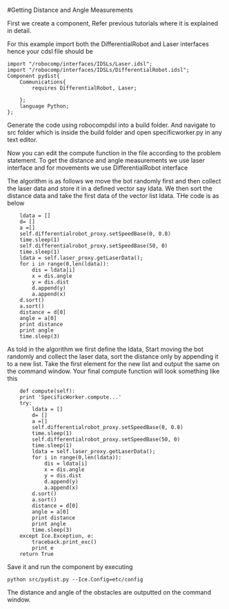 #Getting Distance and Angle Measurements

First we create a component, Refer previous tutorials where it is explained in detail.

For this example import both the DifferentialRobot and Laser interfaces hence your cdsl file should be

	import "/robocomp/interfaces/IDSLs/Laser.idsl";
	import "/robocomp/interfaces/IDSLs/DifferentialRobot.idsl";
	Component pydist{
		Communications{
			requires DifferentialRobot, Laser;

		};
		language Python;
	};

Generate the code using robocompdsl into a build folder. And navigate to src folder which is inside the build folder and open specificworker.py in any text editor.

Now you can edit the compute function in the file according to the problem statement. To get the distance and angle measurements we use laser interface and for movements we use DifferentialRobot interface

The algorithm is as follows we move the bot randomly first and then collect the laser data and store it in a defined vector say ldata. We then sort the distance data and take the first data of the vector list ldata. THe code is as below

		ldata = []
		d= []
		a =[]
		self.differentialrobot_proxy.setSpeedBase(0, 0.8)
		time.sleep(1)
		self.differentialrobot_proxy.setSpeedBase(50, 0)
		time.sleep(1)		
		ldata = self.laser_proxy.getLaserData();
		for i in range(0,len(ldata)):
			dis = ldata[i]
			x = dis.angle			
			y = dis.dist
			d.append(y)
			a.append(x)
		d.sort()
		a.sort()
		distance = d[0]
		angle = a[0]
		print distance
		print angle
		time.sleep(3)

As told in the algorithm we first define the ldata, Start moving the bot randomly and collect the laser data, sort the distance only by appending it to a new list. Take the first element for the new list and output the same on the command window. Your final compute function will look something like this

		def compute(self):
		print 'SpecificWorker.compute...'
		try:
			ldata = []
			d= []
			a =[]
			self.differentialrobot_proxy.setSpeedBase(0, 0.8)
			time.sleep(1)
			self.differentialrobot_proxy.setSpeedBase(50, 0)
			time.sleep(1)		
			ldata = self.laser_proxy.getLaserData();
			for i in range(0,len(ldata)):
				dis = ldata[i]
				x = dis.angle
				y = dis.dist
				d.append(y)
				a.append(x)
			d.sort()
			a.sort()
			distance = d[0]
			angle = a[0]
			print distance
			print angle
			time.sleep(3)
		except Ice.Exception, e:
			traceback.print_exc()
			print e
		return True

Save it and run the component by executing

	python src/pydist.py --Ice.Config=etc/config

The distance and angle of the obstacles are outputted on the command window. 
